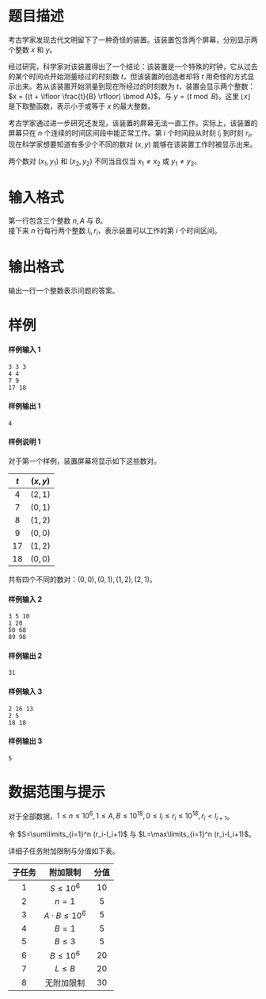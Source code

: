 
# 题目描述

考古学家发现古代文明留下了一种奇怪的装置。该装置包含两个屏幕，分别显示两个整数 $x$ 和 $y$。

经过研究，科学家对该装置得出了一个结论：该装置是一个特殊的时钟，它从过去的某个时间点开始测量经过的时刻数 $t$，但该装置的创造者却将 $t$ 用奇怪的方式显示出来。若从该装置开始测量到现在所经过的时刻数为 $t$，装置会显示两个整数：$x = ((t + \lfloor \frac{t}{B} \rfloor) \bmod A)$，与 $y = (t \bmod B)$。这里 $\lfloor x\rfloor$ 是下取整函数，表示小于或等于 $x$ 的最大整数。

考古学家通过进一步研究还发现，该装置的屏幕无法一直工作。实际上，该装置的屏幕只在 $n$ 个连续的时间区间段中能正常工作。第 $i$ 个时间段从时刻 $l_i$ 到时刻 $r_i$。现在科学家想要知道有多少个不同的数对 $(x, y)$ 能够在该装置工作时被显示出来。

两个数对 $(x_1, y_1)$ 和 $(x_2, y_2)$ 不同当且仅当 $x_1 \not = x_2$ 或 $y_1 \not = y_2$。

# 输入格式

第一行包含三个整数 $n, A$ 与 $B$。  
接下来 $n$ 行每行两个整数 $l_i, r_i$，表示装置可以工作的第 $i$ 个时间区间。

# 输出格式

输出一行一个整数表示问题的答案。

# 样例

#### 样例输入 1
```plain
3 3 3
4 4
7 9
17 18
```
#### 样例输出 1
```plain
4
```
#### 样例说明 1
对于第一个样例，装置屏幕将显示如下这些数对。

|$t$|$(x,y)$|
|:-:|:-:|
|$4$|$(2,1)$|
|$7$|$(0,1)$|
|$8$|$(1,2)$|
|$9$|$(0,0)$|
|$17$|$(1,2)$|
|$18$|$(0,0)$|

共有四个不同的数对：$(0, 0), (0, 1), (1, 2), (2, 1)$。

#### 样例输入 2
```plain
3 5 10
1 20
50 68
89 98
```
#### 样例输出 2
```plain
31
```
#### 样例输入 3
```plain
2 16 13
2 5
18 18
```
#### 样例输出 3
```plain
5
```

# 数据范围与提示

对于全部数据，$1\le n\le 10^6,1\le A,B\le 10^{18},0\le l_i\le r_i\le 10^{18},r_i<l_{i+1}$。

令 $S=\sum\limits_{i=1}^n (r_i-l_i+1)$ 与 $L=\max\limits_{i=1}^n (r_i-l_i+1)$。

详细子任务附加限制与分值如下表。

| 子任务 |      附加限制      | 分值 |
| :----: | :----------------: | :--: |
|  $1$   |    $S\le 10^6$     | $10$ |
|  $2$   |       $n=1$        | $5$  |
|  $3$   | $A\cdot B\le 10^6$ | $5$  |
|  $4$   |       $B=1$        | $5$  |
|  $5$   |      $B\le 3$      | $5$  |
|  $6$   |    $B\le 10^6$     | $20$ |
|  $7$   |      $L\le B$      | $20$ |
|  $8$   |     无附加限制     | $30$ |



